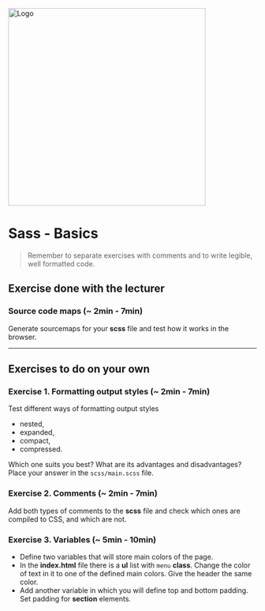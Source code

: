 <img alt="Logo" src="http://coderslab.pl/svg/logo-coderslab.svg" width="400">

# Sass - Basics

> Remember to separate exercises with comments and to write legible, well formatted code.

## Exercise done with the lecturer

###  Source code maps  (~ 2min - 7min)
Generate sourcemaps for your **scss** file and test how it works in the browser.

-------------------------------------------------------------------------------

## Exercises to do on your own

### Exercise 1. Formatting output styles  (~ 2min - 7min)
Test different ways of formatting output styles
* nested,
* expanded,
* compact,
* compressed.

Which one suits you best? What are its advantages and disadvantages?
Place your answer in the ```scss/main.scss``` file.

### Exercise 2. Comments  (~ 2min - 7min)
Add both types of comments to the **scss** file and check which ones are compiled to CSS, and which are not.

### Exercise 3. Variables  (~ 5min - 10min)
* Define two variables that will store main colors of the page.
* In the **index.html** file there is a **ul** list with ```menu``` **class**. Change the color of text in it to one of the defined main colors. Give the header the same color.
* Add another variable in which you will define top and bottom padding. Set padding for **section** elements.
